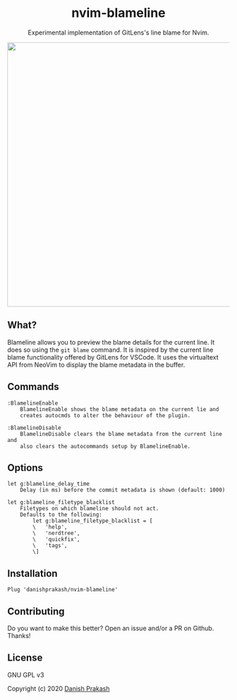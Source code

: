 <h1 align="center">nvim-blameline</h1>
<p align="center">Experimental implementation of GitLens's line blame for Nvim.</p>
<p align="center">
<img src="https://i.imgur.com/r8Jz8Rd.gif" height="600">
</p>

## What?
Blameline allows you to preview the blame details for the current line. It does so using the `git blame` command. It is inspired by the current line blame functionality offered by GitLens for VSCode. It uses the virtualtext API from NeoVim to display the blame metadata in the buffer.

## Commands
```text
:BlamelineEnable
    BlamelineEnable shows the blame metadata on the current lie and
    creates autocmds to alter the behaviour of the plugin.

:BlamelineDisable
    BlamelineDisable clears the blame metadata from the current line and
    also clears the autocommands setup by BlamelineEnable.
```

## Options
```vim
let g:blameline_delay_time
    Delay (in ms) before the commit metadata is shown (default: 1000)

let g:blameline_filetype_blacklist
    Filetypes on which blameline should not act.
    Defaults to the following:
        let g:blameline_filetype_blacklist = [
        \   'help',
        \   'nerdtree',
        \   'quickfix',
        \   'tags',
        \]
```

## Installation
```vim
Plug 'danishprakash/nvim-blameline'
```

## Contributing
Do you want to make this better? Open an issue and/or a PR on Github. Thanks!

## License
GNU GPL v3

Copyright (c) 2020 [Danish Prakash](https://github.com/danishprakash)
